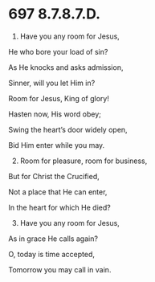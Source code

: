# 697 8.7.8.7.D.

1.  Have you any room for Jesus,

He who bore your load of sin?

As He knocks and asks admission,

Sinner, will you let Him in?

Room for Jesus, King of glory!

Hasten now, His word obey;

Swing the heart’s door widely open,

Bid Him enter while you may.

2.  Room for pleasure, room for business,

But for Christ the Crucified,

Not a place that He can enter,

In the heart for which He died?

3.  Have you any room for Jesus,

As in grace He calls again?

O, today is time accepted,

Tomorrow you may call in vain.

